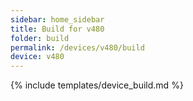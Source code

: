 ```yaml
---
sidebar: home_sidebar
title: Build for v480
folder: build
permalink: /devices/v480/build
device: v480
---
```

{% include templates/device_build.md %}

